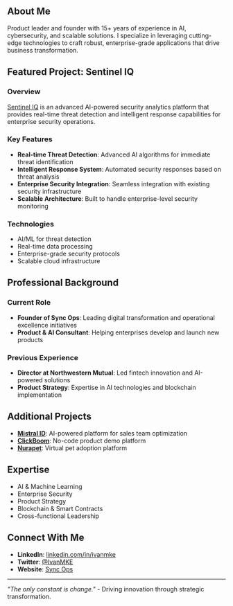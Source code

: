 ## About Me
Product leader and founder with 15+ years of experience in AI, cybersecurity, and scalable solutions. I specialize in leveraging cutting-edge technologies to craft robust, enterprise-grade applications that drive business transformation.

## Featured Project: Sentinel IQ

### Overview
[Sentinel IQ](https://sentineliq.io) is an advanced AI-powered security analytics platform that provides real-time threat detection and intelligent response capabilities for enterprise security operations.

### Key Features
- **Real-time Threat Detection**: Advanced AI algorithms for immediate threat identification
- **Intelligent Response System**: Automated security responses based on threat analysis
- **Enterprise Security Integration**: Seamless integration with existing security infrastructure
- **Scalable Architecture**: Built to handle enterprise-level security monitoring

### Technologies
- AI/ML for threat detection
- Real-time data processing
- Enterprise-grade security protocols
- Scalable cloud infrastructure

## Professional Background

### Current Role
- **Founder of Sync Ops**: Leading digital transformation and operational excellence initiatives
- **Product & AI Consultant**: Helping enterprises develop and launch new products

### Previous Experience
- **Director at Northwestern Mutual**: Led fintech innovation and AI-powered solutions
- **Product Strategy**: Expertise in AI technologies and blockchain implementation

## Additional Projects

- **[Mistral ID](https://mistralid.com)**: AI-powered platform for sales team optimization
- **[ClickBoom](https://www.clickboom.xyz)**: No-code product demo platform
- **[Nurapet](https://nurapet.com)**: Virtual pet adoption platform

## Expertise
- AI & Machine Learning
- Enterprise Security
- Product Strategy
- Blockchain & Smart Contracts
- Cross-functional Leadership

## Connect With Me
- **LinkedIn**: [linkedin.com/in/ivanmke](https://linkedin.com/in/ivanmke)
- **Twitter**: [@IvanMKE](https://x.com/IvanMKE)
- **Website**: [Sync Ops](https://www.sync-ops.com)

---

*"The only constant is change."* - Driving innovation through strategic transformation.
